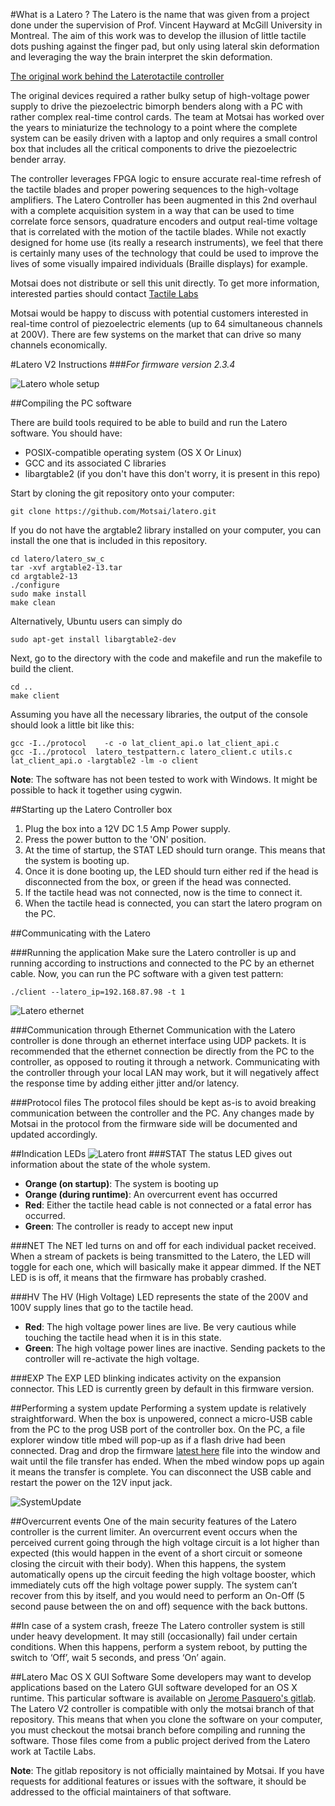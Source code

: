 #What is a Latero ?
The Latero is the name that was given from a project done under the supervision of Prof. Vincent Hayward at McGill University in Montreal.  The aim of this work was to develop the illusion of little tactile dots pushing against the finger pad, but only using lateral skin deformation and leveraging the way the brain interpret the skin deformation.

[The original work behind the Laterotactile controller](http://www.cim.mcgill.ca/~haptic/laterotactile/index.php)

The original devices required a rather bulky setup of high-voltage power supply to drive the piezoelectric bimorph benders along with a PC with rather complex real-time control cards.  The team at Motsai has worked over the years to miniaturize the technology to a point where the complete system can be easily driven with a laptop and only requires a small control box that includes all the critical components to drive the piezoelectric bender array.

The controller leverages FPGA logic to ensure accurate real-time refresh of the tactile blades and proper powering sequences to the high-voltage amplifiers.  The Latero Controller has been augmented in this 2nd overhaul with a complete acquisition system in a way that can be used to time correlate force sensors, quadrature encoders and output real-time voltage that is correlated with the motion of the tactile blades.  While not exactly designed for home use (its really a research instruments), we feel that there is certainly many uses of the technology that could be used to improve the lives of some visually impaired individuals (Braille displays) for example.

Motsai does not distribute or sell this unit directly.  To get more information, interested parties should contact [Tactile Labs](http://www.tactilelabs.com)

Motsai would be happy to discuss with potential customers interested in real-time control of piezoelectric elements (up to 64 simultaneous channels at 200V).  There are few systems on the market that can drive so many channels economically. 

#Latero V2 Instructions
###*For firmware version 2.3.4*

![Latero whole setup](http://i.imgur.com/I7360KQ.jpg)

<!-- ##Getting started with the Latero -->
##Compiling the PC software

There are build tools required to be able to build and run the Latero software. You should have:
+ POSIX-compatible operating system (OS X Or Linux)
+ GCC and its associated C libraries
+ libargtable2 (if you don't have this don't worry, it is present in this repo)

Start by cloning the git repository onto your computer:
```
git clone https://github.com/Motsai/latero.git
```

If you do not have the argtable2 library installed on your computer, you can install the one that is included in this repository. 
```
cd latero/latero_sw_c
tar -xvf argtable2-13.tar
cd argtable2-13
./configure
sudo make install
make clean
```
Alternatively, Ubuntu users can simply do 
```
sudo apt-get install libargtable2-dev
```

Next, go to the directory with the code and makefile and run the makefile to build the client.
```
cd ..
make client
```
Assuming you have all the necessary libraries, the output of the console should look a little bit like this:
```
gcc -I../protocol    -c -o lat_client_api.o lat_client_api.c
gcc -I../protocol  latero_testpattern.c latero_client.c utils.c lat_client_api.o -largtable2 -lm -o client
```

**Note**: The software has not been tested to work with Windows. It might be possible to hack it together using cygwin.

##Starting up the Latero Controller box
1. Plug the box into a 12V DC 1.5 Amp Power supply.
2. Press the power button to the 'ON' position.
3. At the time of startup, the STAT LED should turn orange. This means that the system is booting up. 
4. Once it is done booting up, the LED should turn either red if the head is disconnected from the box, or green if the head was connected.
5. If the tactile head was not connected, now is the time to connect it.
6. When the tactile head is connected, you can start the latero program on the PC.

##Communicating with the Latero

###Running the application
Make sure the Latero controller is up and running according to instructions and connected to the PC by an ethernet cable. Now, you can run the PC software with a given test pattern:
```
./client --latero_ip=192.168.87.98 -t 1
```

![Latero ethernet](http://i.imgur.com/Q8nIJVd.jpg)

###Communication through Ethernet
Communication with the Latero controller is done through an ethernet interface using UDP packets. It is recommended that the ethernet connection be directly from the PC to the controller, as opposed to routing it through a network. Communicating with the controller through your local LAN may work, but it will negatively affect the response time by adding either jitter and/or latency.

###Protocol files
The protocol files should be kept as-is to avoid breaking communication between the controller and the PC. Any changes made by Motsai in the protocol from the firmware side will be documented and updated accordingly.

##Indication LEDs
![Latero front](http://i.imgur.com/5UgTBS7.jpg)
###STAT
The status LED gives out information about the state of the whole system. 
* **Orange (on startup)**: The system is booting up
* **Orange (during runtime)**: An overcurrent event has occurred
* **Red**: Either the tactile head cable is not connected or a fatal error has occurred.
* **Green**: The controller is ready to accept new input 

###NET
The NET led turns on and off for each individual packet received. When a stream of packets is being transmitted to the Latero, the LED will toggle for each one, which will basically make it appear dimmed. If the NET LED is is off, it means that the firmware has probably crashed.

###HV
The HV (High Voltage) LED represents the state of the 200V and 100V supply lines that go to the tactile head.
* **Red**: The high voltage power lines are live. Be very cautious while touching the tactile head when it is in this state.
* **Green**: The high voltage power lines are inactive. Sending packets to the controller will re-activate the high voltage.

###EXP
The EXP LED blinking indicates activity on the expansion connector. This LED is currently green by default in this firmware version.

##Performing a system update
Performing a system update is relatively straightforward. When the box is unpowered, connect a micro-USB cable from the PC to the prog USB port of the controller box. On the PC, a file explorer window title mbed will pop-up as if a flash drive had been connected. Drag and drop the firmware [latest here](https://github.com/Motsai/latero/tree/master/firmware_bin) file into the window and wait until the file transfer has ended. When the mbed window pops up again it means the transfer is complete. You can disconnect the USB cable and restart the power on the 12V input jack.

![SystemUpdate](http://i.imgur.com/TyVFInp.png)

##Overcurrent events
One of the main security features of the Latero controller is the current limiter. An overcurrent event occurs when the perceived current going through the high voltage circuit is a lot higher than expected (this would happen in the event of a short circuit or someone closing the circuit with their body). When this happens, the system automatically opens up the circuit feeding the high voltage booster, which immediately cuts off the high voltage power supply. The system can’t recover from this by itself, and you would need to perform an On-Off (5 second pause between the on and off) sequence with the back buttons.

##In case of a system crash, freeze
The Latero controller system is still under heavy development. It may still (occasionally) fail under certain conditions. When this happens, perform a system reboot, by putting the switch to ‘Off’, wait 5 seconds, and press ‘On’ again.

##Latero Mac OS X GUI Software
Some developers may want to develop applications based on the Latero GUI software developed for an OS X runtime. This particular software is available on [Jerome Pasquero's gitlab](https://gitlab.com/u/jerome.pasquero). The Latero V2 controller is compatible with only the motsai branch of that repository. This means that when you clone the software on your computer, you must checkout the motsai branch before compiling and running the software. Those files come from a public project derived from the Latero work at Tactile Labs.

**Note**: The gitlab repository is not officially maintained by Motsai. If you have requests for additional features or issues with the software, it should be addressed to the official maintainers of that software.

